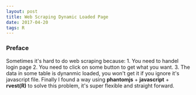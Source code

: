 ```yaml
---
layout: post
title: Web Scraping Dynamic Loaded Page
date: 2017-04-20
tags: R  
---
```

### Preface
Sometimes it's hard to do web scraping because: 1. You need to handel login page 2. You need to click on some button to get what you want. 3. The data in some table is dynanmic loaded, you won't get it if you ignore it's javascript file. Finally I found a way using **phantomjs** + **javascript** + **rvest(R)** to solve this problem, it's super flexible and straight forward.  